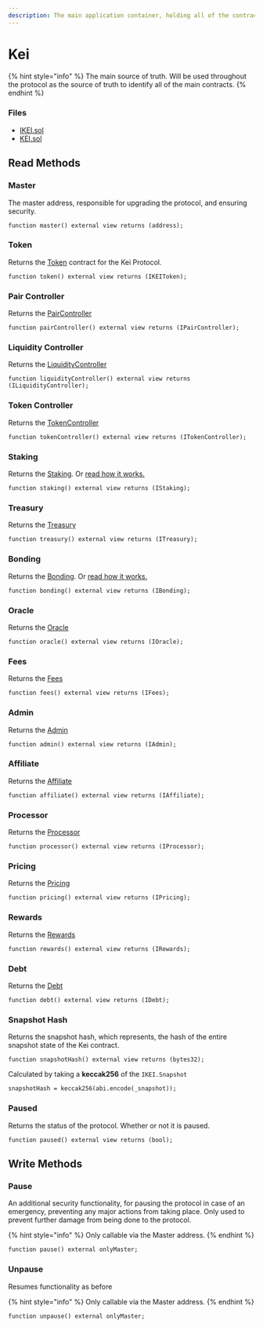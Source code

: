 ```yaml
---
description: The main application container, holding all of the contract locations
---
```


# Kei

{% hint style="info" %}
The main source of truth. Will be used throughout the protocol as the source of truth to identify all of the main contracts.
{% endhint %}

### Files

* [IKEI.sol](https://github.com/kevupton/kei-finance/blob/master/solidity/contracts/kei/IKEI.sol)
* [KEI.sol](https://github.com/kevupton/kei-finance/blob/master/solidity/contracts/kei/KEI.sol)

## Read Methods

### Master

The master address, responsible for upgrading the protocol, and ensuring security.

```solidity
function master() external view returns (address);
```

### Token

Returns the [Token](token.md) contract for the Kei Protocol.

```solidity
function token() external view returns (IKEIToken);
```

### Pair Controller

Returns the [PairController](pair-controller.md)

```solidity
function pairController() external view returns (IPairController);
```

### Liquidity Controller

Returns the [LiquidityController](liquidity-controller.md)

```solidity
function liquidityController() external view returns (ILiquidityController);
```

### Token Controller

Returns the [TokenController](token-controller.md)

```solidity
function tokenController() external view returns (ITokenController);
```

### Staking

Returns the [Staking](staking.md). Or [read how it works.](../../kei-financial-services/staking/)

```solidity
function staking() external view returns (IStaking);
```

### Treasury

Returns the [Treasury](treasury.md)

```solidity
function treasury() external view returns (ITreasury);
```

### Bonding

Returns the [Bonding](bonding.md). Or [read how it works.](../../mechanics/bonding.md)

```solidity
function bonding() external view returns (IBonding);
```

### Oracle

Returns the [Oracle](oracle.md)

```solidity
function oracle() external view returns (IOracle);
```

### Fees

Returns the [Fees](fees.md)

```solidity
function fees() external view returns (IFees);
```

### Admin

Returns the [Admin](admin.md)

```solidity
function admin() external view returns (IAdmin);
```

### Affiliate

Returns the [Affiliate](affiliate.md)

```solidity
function affiliate() external view returns (IAffiliate);
```

### Processor

Returns the [Processor](processor.md)

```solidity
function processor() external view returns (IProcessor);
```

### Pricing

Returns the [Pricing](pricing.md)

```solidity
function pricing() external view returns (IPricing);
```

### Rewards

Returns the [Rewards](rewards.md)

```solidity
function rewards() external view returns (IRewards);
```

### Debt

Returns the [Debt](debt.md)

```solidity
function debt() external view returns (IDebt);
```

### Snapshot Hash

Returns the snapshot hash, which represents, the hash of the entire snapshot state of the Kei contract.&#x20;

```solidity
function snapshotHash() external view returns (bytes32);
```

Calculated by taking a **keccak256** of the `IKEI.Snapshot`

```solidity
snapshotHash = keccak256(abi.encode(_snapshot));
```

### Paused

Returns the status of the protocol. Whether or not it is paused.

```solidity
function paused() external view returns (bool);
```

## Write Methods

### Pause&#x20;

An additional security functionality, for pausing the protocol in case of an emergency, preventing any major actions from taking place. Only used to prevent further damage from being done to the protocol.&#x20;

{% hint style="info" %}
Only callable via the Master address.
{% endhint %}

```solidity
function pause() external onlyMaster;
```

### Unpause

Resumes functionality as before

{% hint style="info" %}
Only callable via the Master address.
{% endhint %}

```solidity
function unpause() external onlyMaster;
```

